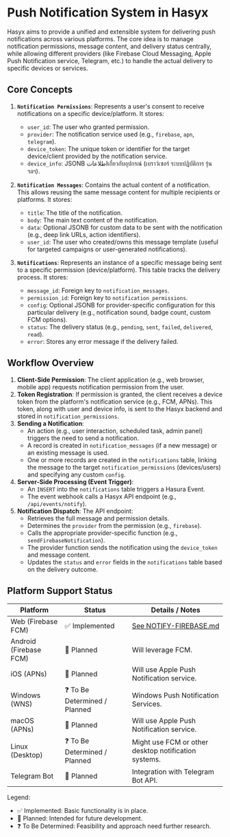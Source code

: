 # Push Notification System in Hasyx

Hasyx aims to provide a unified and extensible system for delivering push notifications across various platforms. The core idea is to manage notification permissions, message content, and delivery status centrally, while allowing different providers (like Firebase Cloud Messaging, Apple Push Notification service, Telegram, etc.) to handle the actual delivery to specific devices or services.

## Core Concepts

1.  **`Notification Permissions`**: Represents a user's consent to receive notifications on a specific device/platform. It stores:
    *   `user_id`: The user who granted permission.
    *   `provider`: The notification service used (e.g., `firebase`, `apn`, `telegram`).
    *   `device_token`: The unique token or identifier for the target device/client provided by the notification service.
    *   `device_info`: JSONB اطلاعاتเกี่ยวกับอุปกรณ์ (เบราว์เซอร์ ระบบปฏิบัติการ รุ่น ฯลฯ).

2.  **`Notification Messages`**: Contains the actual content of a notification. This allows reusing the same message content for multiple recipients or platforms. It stores:
    *   `title`: The title of the notification.
    *   `body`: The main text content of the notification.
    *   `data`: Optional JSONB for custom data to be sent with the notification (e.g., deep link URLs, action identifiers).
    *   `user_id`: The user who created/owns this message template (useful for targeted campaigns or user-generated notifications).

3.  **`Notifications`**: Represents an instance of a specific message being sent to a specific permission (device/platform). This table tracks the delivery process. It stores:
    *   `message_id`: Foreign key to `notification_messages`.
    *   `permission_id`: Foreign key to `notification_permissions`.
    *   `config`: Optional JSONB for provider-specific configuration for this particular delivery (e.g., notification sound, badge count, custom FCM options).
    *   `status`: The delivery status (e.g., `pending`, `sent`, `failed`, `delivered`, `read`).
    *   `error`: Stores any error message if the delivery failed.

## Workflow Overview

1.  **Client-Side Permission**: The client application (e.g., web browser, mobile app) requests notification permission from the user.
2.  **Token Registration**: If permission is granted, the client receives a device token from the platform's notification service (e.g., FCM, APNs). This token, along with user and device info, is sent to the Hasyx backend and stored in `notification_permissions`.
3.  **Sending a Notification**:
    *   An action (e.g., user interaction, scheduled task, admin panel) triggers the need to send a notification.
    *   A record is created in `notification_messages` (if a new message) or an existing message is used.
    *   One or more records are created in the `notifications` table, linking the message to the target `notification_permissions` (devices/users) and specifying any custom `config`.
4.  **Server-Side Processing (Event Trigger)**:
    *   An `INSERT` into the `notifications` table triggers a Hasura Event.
    *   The event webhook calls a Hasyx API endpoint (e.g., `/api/events/notify`).
5.  **Notification Dispatch**: The API endpoint:
    *   Retrieves the full message and permission details.
    *   Determines the `provider` from the permission (e.g., `firebase`).
    *   Calls the appropriate provider-specific function (e.g., `sendFirebaseNotification`).
    *   The provider function sends the notification using the `device_token` and message content.
    *   Updates the `status` and `error` fields in the `notifications` table based on the delivery outcome.

## Platform Support Status

| Platform              | Status                        | Details / Notes                                     |
| --------------------- | ----------------------------- | --------------------------------------------------- |
| Web (Firebase FCM)    | ✅ Implemented                | [See NOTIFY-FIREBASE.md](NOTIFY-FIREBASE.md)        |
| Android (Firebase FCM)| 🚧 Planned                    | Will leverage FCM.                                  |
| iOS (APNs)            | 🚧 Planned                    | Will use Apple Push Notification service.             |
| Windows (WNS)         | ❓ To Be Determined / Planned | Windows Push Notification Services.                 |
| macOS (APNs)          | 🚧 Planned                    | Will use Apple Push Notification service.             |
| Linux (Desktop)       | ❓ To Be Determined / Planned | Might use FCM or other desktop notification systems.|
| Telegram Bot          | 🚧 Planned                    | Integration with Telegram Bot API.                  |

Legend:
*   ✅ Implemented: Basic functionality is in place.
*   🚧 Planned: Intended for future development.
*   ❓ To Be Determined: Feasibility and approach need further research.
